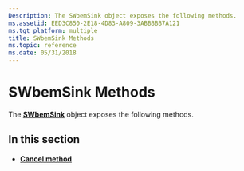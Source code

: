 ```yaml
---
Description: The SWbemSink object exposes the following methods.
ms.assetid: EED3C850-2E18-4D83-A809-3ABBBBB7A121
ms.tgt_platform: multiple
title: SWbemSink Methods
ms.topic: reference
ms.date: 05/31/2018
---
```


# SWbemSink Methods

The [**SWbemSink**](swbemsink.md) object exposes the following methods.

## In this section

-   [**Cancel method**](swbemsink-cancel.md)

 

 



